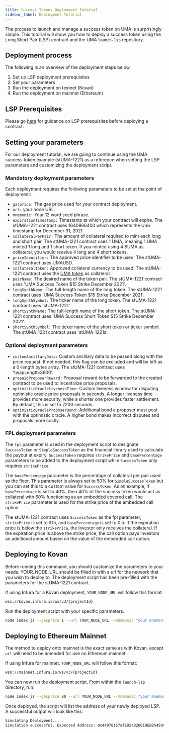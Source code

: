 ```yaml
---
title: Success Tokens Deployment Tutorial
sidebar_label: Deployment Tutorial
---
```


The process to launch and manage a success token on UMA is surprisingly simple. This tutorial will show you how to deploy a success token using the Long Short Pair (LSP) contract and the UMA `launch-lsp` repository.

## Deployment process

The following is an overview of the deployment steps below.

1. Set up LSP deployment prerequisites
2. Set your parameters
3. Run the deployment on testnet (Kovan)
4. Run the deployment on mainnet (Ethereum)

## LSP Prerequisites

Please go [here](/developers/lsp-prereqs) for guidance on LSP prerequisites before deploying a contract.

## Setting your parameters

For our deployment tutorial, we are going to continue using the UMA success token example (stUMA-1221) as a reference when setting the LSP parameters and customizing the deployment script.

### Mandatory deployment parameters

Each deployment requires the following parameters to be set at the point of deployment: 

- `gasprice:` The gas price used for your contract deployment.
- `url:` your node URL.
- `mnemonic:` Your 12 word seed phrase. 
- `expirationTimestamp:` Timestamp at which your contract will expire. The stUMA-1221 contract uses 1640966400 which represents the Unix timestamp for December 31, 2021.
- `collateralPerPair:` The amount of collateral required to mint each long and short pair. The stUMA-1221 contract uses 1 UMA, meaning 1 UMA minted 1 long and 1 short token. If you minted using 4 $UMA as collateral, you would receive 4 long and 4 short tokens.
- `priceIdentifier:` The approved price identifier to be used. The stUMA-1221 contract uses UMAUSD.
- `collateralToken:` Approved collateral currency to be used. The stUMA-1221 contract uses the [UMA token](https://etherscan.io/address/0x04Fa0d235C4abf4BcF4787aF4CF447DE572eF828) as collateral.
- `pairName:` The desired name of the token pair. The stUMA-1221 contract uses 'UMA Success Token $15 Strike December 2021'.
- `longSynthName:` The full-length name of the long token. The stUMA-1221 contract uses 'UMA Success Token $15 Strike December 2021'.
- `longSynthSymbol:` The ticker name of the long token. The stUMA-1221 contract uses 'stUMA-1221'.
- `shortSynthName:` The full-length name of the short token. The stUMA-1221 contract uses 'UMA Success Short Token $15 Strike December 2021'.
- `shortSynthSymbol:` The ticker name of the short token or ticker symbol. The stUMA-1221 contract uses 'stUMA-1221s'.

### Optional deployment parameters

- `customAncillaryData:` Custom ancillary data to be passed along with the price request. If not needed, this flag can be excluded and will be left as a 0-length bytes array. The stUMA-1221 contract uses 'twapLength:3600'.
- `prepaidProposerReward:` Proposal reward to be forwarded to the created contract to be used to incentivize price proposals.
- `optimisticOracleLivenessTime:` Custom liveness window for disputing optimistic oracle price proposals in seconds. A longer liveness time provides more security, while a shorter one provides faster settlement. By default, this is set to 7200 seconds.
- `optimisticOracleProposerBond:` Additional bond a proposer must post with the optimistic oracle. A higher bond makes incorrect disputes and proposals more costly.

### FPL deployment parameters

The `fpl` parameter is used in the deployment script to designate `SuccessToken` or `SimpleSuccessToken` as the financial library used to calculate the payout at expiry. `SuccessToken` requires `strikePrice` and `basePercentage` parameters to be added to the deployment script while `SuccessToken` only requires `strikePrice`. 

The `basePercentage` parameter is the percentage of collateral per pair used as the floor. This parameter is always set to 50% for `SimpleSuccessToken` but you can set this to a custom value for `SuccessToken`. As an example, if `basePercentage` is set to 40%, then 40% of the success token would act as collateral with 60% functioning as an embedded covered call. The `strikePrice` parameter is used for the strike price of the embedded call option.

The stUMA-1221 contract uses `SuccessToken` as the fpl parameter, `strikePrice` is set to $15, and `basePercentage` is set to 0.5. If the expiration price is below the `strikePrice`, the investor only receives the collateral. If the expiration price is above the strike price, the call option pays investors an additional amount based on the value of the embedded call option.

## Deploying to Kovan

Before running this command, you should customize the parameters to your needs. YOUR_NODE_URL should be filled in with a url for the network that you wish to deploy to. The deployment script has been pre-filled with the parameters for the stUMA-1221 contract.

If using Infura for a Kovan deployment, `YOUR_NODE_URL` will follow this format:

```bash
wss://kovan.infura.io/ws/v3/{projectId}
```

Run the deployment script with your specific parameters.
```bash
node index.js --gasprice 1 --url YOUR_NODE_URL --mnemonic "your mnemonic (12 word seed phrase)" --pairName "UMA Success Token \$15 Strike December 2021" --expirationTimestamp 1630447200 --collateralPerPair 250000000000000000 --priceIdentifier UMAUSD --longSynthName "UMA Success Token \$15 Strike December 2021" --longSynthSymbol stUMA-1221 --shortSynthName "UMA Success Short Token \$15 Strike December 2021" --shortSynthSymbol stUMA-1221s --collateralToken 0x489Bf230d4Ab5c2083556E394a28276C22c3B580 --customAncillaryData "twapLength:3600" --optimisticOracleLivenessTime 3600 --fpl SuccessToken --strikePrice 15000000000000000000 --basePercentage 500000000000000000 --prepaidProposerBond 20000000000000000000 --optimisticOracleProposerBond 40000000000000000000
```
## Deploying to Ethereum Mainnet

The method to deploy onto mainnet is the exact same as with Kovan, except `url` will need to be amended for use on Ethereum mainnet.

If using Infura for mainnet, `YOUR_NODE_URL` will follow this format:

```bash
wss://mainnet.infura.io/ws/v3/{projectId}
```

You can now run the deployment script. From within the `launch-lsp` directory, run:
```bash
node index.js --gasprice 80 --url YOUR_NODE_URL --mnemonic "your mnemonic (12 word seed phrase)" --pairName "UMA Success Token \$15 Strike December 2021" --expirationTimestamp 1630447200 --collateralPerPair 250000000000000000 --priceIdentifier UMAUSD --longSynthName "UMA Success Token \$15 Strike December 2021" --longSynthSymbol stUMA-1221 --shortSynthName "UMA Success Short Token \$15 Strike December 2021" --shortSynthSymbol stUMA-1221s --collateralToken 0x04Fa0d235C4abf4BcF4787aF4CF447DE572eF828 --customAncillaryData "twapLength:3600" --optimisticOracleLivenessTime 3600 --fpl SuccessToken --strikePrice 15000000000000000000 --basePercentage 500000000000000000 --prepaidProposerBond 20000000000000000000 --optimisticOracleProposerBond 40000000000000000000
```
Once deployed, the script will list the address of your newly deployed LSP. A successful output will look like this:

```bash
Simulating Deployment...
Simulation successful. Expected Address: 0x44978157afE92c926619EBB54599bbc483eBe871
``` 